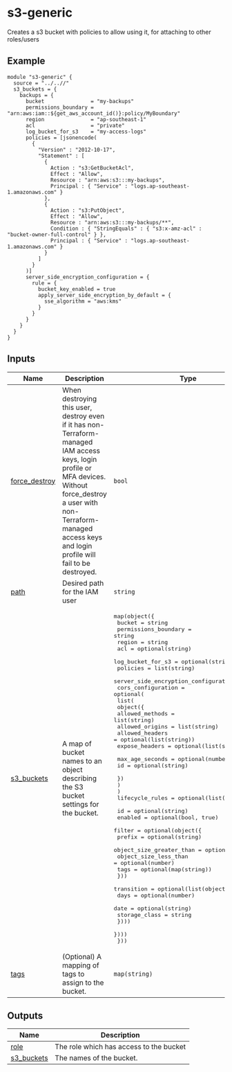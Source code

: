 # s3-generic

Creates a s3 bucket with policies to allow using it, for attaching to other roles/users
## Example

```hcl
module "s3-generic" {
  source = "../..//"
  s3_buckets = {
    backups = {
      bucket               = "my-backups"
      permissions_boundary = "arn:aws:iam::${get_aws_account_id()}:policy/MyBoundary"
      region               = "ap-southeast-1"
      acl                  = "private"
      log_bucket_for_s3    = "my-access-logs"
      policies = [jsonencode(
        {
          "Version" : "2012-10-17",
          "Statement" : [
            {
              Action : "s3:GetBucketAcl",
              Effect : "Allow",
              Resource : "arn:aws:s3:::my-backups",
              Principal : { "Service" : "logs.ap-southeast-1.amazonaws.com" }
            },
            {
              Action : "s3:PutObject",
              Effect : "Allow",
              Resource : "arn:aws:s3:::my-backups/**",
              Condition : { "StringEquals" : { "s3:x-amz-acl" : "bucket-owner-full-control" } },
              Principal : { "Service" : "logs.ap-southeast-1.amazonaws.com" }
            }
          ]
        }
      )]
      server_side_encryption_configuration = {
        rule = {
          bucket_key_enabled = true
          apply_server_side_encryption_by_default = {
            sse_algorithm = "aws:kms"
          }
        }
      }
    }
  }
}
```

## Inputs

| Name | Description | Type | Default | Required |
|------|-------------|------|---------|:--------:|
| <a name="input_force_destroy"></a> [force\_destroy](#input\_force\_destroy) | When destroying this user, destroy even if it has non-Terraform-managed IAM access keys, login profile or MFA devices. Without force\_destroy a user with non-Terraform-managed access keys and login profile will fail to be destroyed. | `bool` | `false` | no |
| <a name="input_path"></a> [path](#input\_path) | Desired path for the IAM user | `string` | `"/"` | no |
| <a name="input_s3_buckets"></a> [s3\_buckets](#input\_s3\_buckets) | A map of bucket names to an object describing the S3 bucket settings for the bucket. | <pre>map(object({ </br>    bucket                               = string </br>    permissions_boundary                 = string </br>    region                               = string </br>    acl                                  = optional(string) </br>    log_bucket_for_s3                    = optional(string) </br>    policies                             = list(string) </br>    server_side_encryption_configuration = any </br>    cors_configuration = optional( </br>      list( </br>        object({ </br>          allowed_methods = list(string) </br>          allowed_origins = list(string) </br>          allowed_headers = optional(list(string)) </br>          expose_headers  = optional(list(string)) </br>          max_age_seconds = optional(number) </br>          id              = optional(string) </br>        }) </br>      ) </br>    ) </br>    lifecycle_rules = optional(list(object({ </br>      id      = optional(string) </br>      enabled = optional(bool, true) </br>      filter = optional(object({ </br>        prefix                   = optional(string) </br>        object_size_greater_than = optional(number) </br>        object_size_less_than    = optional(number) </br>        tags                     = optional(map(string)) </br>      })) </br>      transition = optional(list(object({ </br>        days          = optional(number) </br>        date          = optional(string) </br>        storage_class = string </br>      }))) </br>    }))) </br>  })) </br></pre> | no |
| <a name="input_tags"></a> [tags](#input\_tags) | (Optional) A mapping of tags to assign to the bucket. | `map(string)` | `{}` | no |

## Outputs

| Name | Description |
|------|-------------|
| <a name="output_role"></a> [role](#output\_role) | The role which has access to the bucket |
| <a name="output_s3_buckets"></a> [s3\_buckets](#output\_s3\_buckets) | The names of the bucket. |
